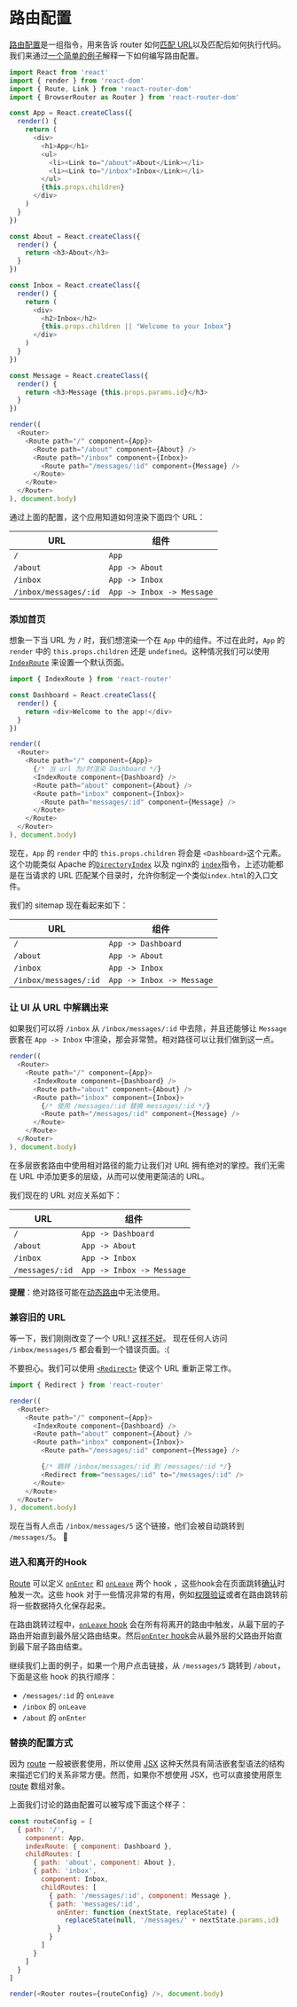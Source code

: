 # 路由配置

[路由配置](/docs/Glossary.md#routeconfig)是一组指令，用来告诉 router 如何[匹配 URL](RouteMatching.md)以及匹配后如何执行代码。我们来通过[一个简单的例子](/docs/Introduction.md#adding-more-ui)解释一下如何编写路由配置。

```js
import React from 'react'
import { render } from 'react-dom'
import { Route, Link } from 'react-router-dom'
import { BrowserRouter as Router } from 'react-router-dom'

const App = React.createClass({
  render() {
    return (
      <div>
        <h1>App</h1>
        <ul>
          <li><Link to="/about">About</Link></li>
          <li><Link to="/inbox">Inbox</Link></li>
        </ul>
        {this.props.children}
      </div>
    )
  }
})

const About = React.createClass({
  render() {
    return <h3>About</h3>
  }
})

const Inbox = React.createClass({
  render() {
    return (
      <div>
        <h2>Inbox</h2>
        {this.props.children || "Welcome to your Inbox"}
      </div>
    )
  }
})

const Message = React.createClass({
  render() {
    return <h3>Message {this.props.params.id}</h3>
  }
})

render((
  <Router>
    <Route path="/" component={App}>
      <Route path="/about" component={About} />
      <Route path="/inbox" component={Inbox}>
        <Route path="/messages/:id" component={Message} />
      </Route>
    </Route>
  </Router>
), document.body)
```

通过上面的配置，这个应用知道如何渲染下面四个 URL：

URL                     | 组件
------------------------|-----------
`/`                     | `App`
`/about`                | `App -> About`
`/inbox`                | `App -> Inbox`
`/inbox/messages/:id`   | `App -> Inbox -> Message`

### 添加首页

想象一下当 URL 为 `/` 时，我们想渲染一个在 `App` 中的组件。不过在此时，`App` 的 `render` 中的 `this.props.children` 还是 `undefined`。这种情况我们可以使用 [`IndexRoute`](/docs/API.md#indexroute) 来设置一个默认页面。

```js
import { IndexRoute } from 'react-router'

const Dashboard = React.createClass({
  render() {
    return <div>Welcome to the app!</div>
  }
})

render((
  <Router>
    <Route path="/" component={App}>
      {/* 当 url 为/时渲染 Dashboard */}
      <IndexRoute component={Dashboard} />
      <Route path="about" component={About} />
      <Route path="inbox" component={Inbox}>
        <Route path="messages/:id" component={Message} />
      </Route>
    </Route>
  </Router>
), document.body)
```

现在，`App` 的 `render` 中的 `this.props.children` 将会是 `<Dashboard>`这个元素。这个功能类似 Apache 的[`DirectoryIndex`](http://httpd.apache.org/docs/2.4/mod/mod_dir.html#directoryindex) 以及 nginx的 [`index`](http://nginx.org/en/docs/http/ngx_http_index_module.html#index)指令，上述功能都是在当请求的 URL 匹配某个目录时，允许你制定一个类似`index.html`的入口文件。

我们的 sitemap 现在看起来如下：

URL                     | 组件
------------------------|-----------
`/`                     | `App -> Dashboard`
`/about`                | `App -> About`
`/inbox`                | `App -> Inbox`
`/inbox/messages/:id`   | `App -> Inbox -> Message`

### 让 UI 从 URL 中解耦出来

如果我们可以将 `/inbox` 从 `/inbox/messages/:id` 中去除，并且还能够让 `Message` 嵌套在 `App -> Inbox` 中渲染，那会非常赞。相对路径可以让我们做到这一点。

```js
render((
  <Router>
    <Route path="/" component={App}>
      <IndexRoute component={Dashboard} />
      <Route path="about" component={About} />
      <Route path="inbox" component={Inbox}>
        {/* 使用 /messages/:id 替换 messages/:id */}
        <Route path="/messages/:id" component={Message} />
      </Route>
    </Route>
  </Router>
), document.body)
```

在多层嵌套路由中使用相对路径的能力让我们对 URL 拥有绝对的掌控。我们无需在 URL 中添加更多的层级，从而可以使用更简洁的 URL。

我们现在的 URL 对应关系如下：

URL                     | 组件
------------------------|-----------
`/`                     | `App -> Dashboard`
`/about`                | `App -> About`
`/inbox`                | `App -> Inbox`
`/messages/:id`         | `App -> Inbox -> Message`

**提醒**：绝对路径可能在[动态路由](/docs/guides/advanced/DynamicRouting.md)中无法使用。

### 兼容旧的 URL

等一下，我们刚刚改变了一个 URL! [这样不好](http://www.w3.org/Provider/Style/URI.html)。 现在任何人访问 `/inbox/messages/5` 都会看到一个错误页面。:(

不要担心。我们可以使用 [`<Redirect>`](/docs/API.md#redirect) 使这个 URL 重新正常工作。

```js
import { Redirect } from 'react-router'

render((
  <Router>
    <Route path="/" component={App}>
      <IndexRoute component={Dashboard} />
      <Route path="about" component={About} />
      <Route path="inbox" component={Inbox}>
        <Route path="/messages/:id" component={Message} />

        {/* 跳转 /inbox/messages/:id 到 /messages/:id */}
        <Redirect from="messages/:id" to="/messages/:id" />
      </Route>
    </Route>
  </Router>
), document.body)
```

现在当有人点击 `/inbox/messages/5` 这个链接，他们会被自动跳转到 `/messages/5`。 :raised_hands:

### 进入和离开的Hook

[Route](/docs/Glossary.md#route) 可以定义 [`onEnter`](/docs/Glossary.md#enterhook) 和 [`onLeave`](/docs/Glossary.md#leavehook) 两个 hook ，这些hook会在页面跳转[确认](/docs/guides/advanced/ConfirmingNavigation.md)时触发一次。这些 hook 对于一些情况非常的有用，例如[权限验证](https://github.com/rackt/react-router/tree/master/examples/auth-flow)或者在路由跳转前将一些数据持久化保存起来。

在路由跳转过程中，[`onLeave` hook](/docs/Glossary.md#leavehook) 会在所有将离开的路由中触发，从最下层的子路由开始直到最外层父路由结束。然后[`onEnter` hook](/docs/Glossary.md#enterhook)会从最外层的父路由开始直到最下层子路由结束。

继续我们上面的例子，如果一个用户点击链接，从 `/messages/5` 跳转到 `/about`，下面是这些 hook 的执行顺序：

  - `/messages/:id` 的 `onLeave`
  - `/inbox` 的 `onLeave`
  - `/about` 的 `onEnter`

### 替换的配置方式

因为 [route](/docs/Glossary.md#route) 一般被嵌套使用，所以使用 [JSX](https://facebook.github.io/jsx/) 这种天然具有简洁嵌套型语法的结构来描述它们的关系非常方便。然而，如果你不想使用 JSX，也可以直接使用原生 [route](/docs/Glossary.md#route) 数组对象。

上面我们讨论的路由配置可以被写成下面这个样子：

```js
const routeConfig = [
  { path: '/',
    component: App,
    indexRoute: { component: Dashboard },
    childRoutes: [
      { path: 'about', component: About },
      { path: 'inbox',
        component: Inbox,
        childRoutes: [
          { path: '/messages/:id', component: Message },
          { path: 'messages/:id',
            onEnter: function (nextState, replaceState) {
              replaceState(null, '/messages/' + nextState.params.id)
            }
          }
        ]
      }
    ]
  }
]

render(<Router routes={routeConfig} />, document.body)
```
